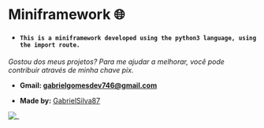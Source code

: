 # Miniframework 🌐

- #### ``` This is a miniframework developed using the python3 language, using the import route. ```

*Gostou dos meus projetos? Para me ajudar a melhorar, você pode contribuir através de minha chave pix.*
   
- **Gmail: gabrielgomesdev746@gmail.com**

- **Made by:** [GabrielSilva87](https://github.com/GabrielSilva87)

![_](https://github.com/jglovier/gifs/blob/gh-pages/classics%2Fcheech-joint.gif)